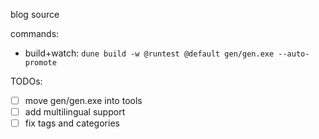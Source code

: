 blog source

commands:
- build+watch: `dune build -w @runtest @default gen/gen.exe --auto-promote`

TODOs:
- [ ] move gen/gen.exe into tools
- [ ] add multilingual support
- [ ] fix tags and categories

